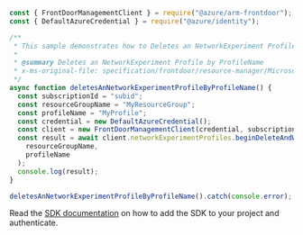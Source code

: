 ```javascript
const { FrontDoorManagementClient } = require("@azure/arm-frontdoor");
const { DefaultAzureCredential } = require("@azure/identity");

/**
 * This sample demonstrates how to Deletes an NetworkExperiment Profile by ProfileName
 *
 * @summary Deletes an NetworkExperiment Profile by ProfileName
 * x-ms-original-file: specification/frontdoor/resource-manager/Microsoft.Network/stable/2019-11-01/examples/NetworkExperimentDeleteProfile.json
 */
async function deletesAnNetworkExperimentProfileByProfileName() {
  const subscriptionId = "subid";
  const resourceGroupName = "MyResourceGroup";
  const profileName = "MyProfile";
  const credential = new DefaultAzureCredential();
  const client = new FrontDoorManagementClient(credential, subscriptionId);
  const result = await client.networkExperimentProfiles.beginDeleteAndWait(
    resourceGroupName,
    profileName
  );
  console.log(result);
}

deletesAnNetworkExperimentProfileByProfileName().catch(console.error);
```

Read the [SDK documentation](https://github.com/Azure/azure-sdk-for-js/blob/%40azure%2Farm-frontdoor_5.0.1/sdk/frontdoor/arm-frontdoor/README.md) on how to add the SDK to your project and authenticate.
